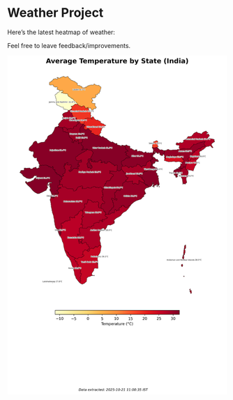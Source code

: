 # Weather Project

Here’s the latest heatmap of weather:

Feel free to leave feedback/improvements.

![India Heatmap](docs/assets/india_heatmap.png?v=F71A7D)
